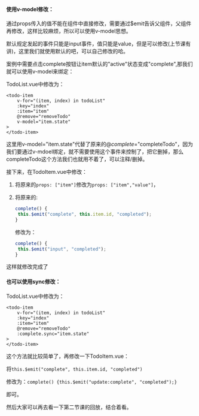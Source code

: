 #### 使用v-model修改：

通过props传入的值不能在组件中直接修改，需要通过$emit告诉父组件，父组件再修改，这样比较麻烦，所以可以使用v-model思想。

默认规定发起的事件只能是input事件，值只能是value，但是可以修改(上节课有讲)，这里我们就使用默认的吧，可以自己修改的哈。

案例中需要点击complete按钮让item默认的"active"状态变成"complete",那我们就可以使用v-model来绑定：

TodoList.vue中修改为：

```vue
<todo-item
	v-for="(item, index) in todoList"
	:key="index"
	:item="item"
	@remove="removeTodo"
	v-model="item.state"   
>
</todo-item>
```

这里用v-model="item.state"代替了原来的@*complete*="completeTodo"，因为我们要通过v-mdoel绑定，就不需要使用这个事件来控制了，把它删掉，那么completeTodo这个方法我们也就用不着了，可以注释/删掉。

接下来，在TodoItem.vue中修改：

1. 将原来的`props: ["item"]`修改为`props: ["item","value"]`，

2. 将原来的:

   ```js
   complete() {
   	this.$emit("complete", this.item.id, "completed");
   }
   ```

   修改为：

   ```js
   complete() {
   	this.$emit("input", "completed");
   }
   ```

这样就修改完成了

#### 也可以使用sync修改：

TodoList.vue中修改为：

```vue
<todo-item
	v-for="(item, index) in todoList"
	:key="index"
	:item="item"
	@remove="removeTodo"
	:complete.sync="item.state"
>
</todo-item>
```

这个方法就比较简单了，再修改一下TodoItem.vue：

将`this.$emit("complete", this.item.id, "completed")`

修改为：`complete() {this.$emit("update:complete", "completed");}`

即可。



然后大家可以再去看一下第二节课的回放，结合着看。